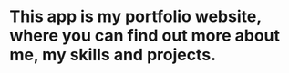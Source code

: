 This app is my portfolio website, where you can find out more about me, my skills and projects.
===============================================================================================================================
